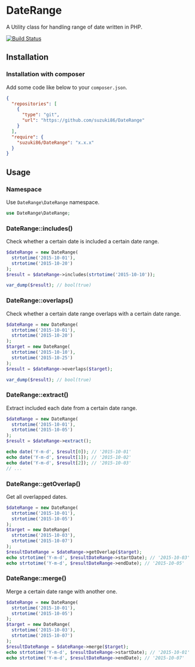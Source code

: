 # DateRange

A Utility class for handling range of date written in PHP.

[![Build Status](https://travis-ci.org/suzuki86/DateRange.svg?branch=master)](https://travis-ci.org/suzuki86/DateRange)

## Installation

### Installation with composer

Add some code like below to your `composer.json`.

```json
{
  "repositories": [
    {
      "type": "git",
      "url": "https://github.com/suzuki86/DateRange"
    }
  ],
  "require": {
    "suzuki86/DateRange": "x.x.x"
  }
}
```


## Usage

### Namespace

Use `DateRange\DateRange` namespace.

```php
use DateRange\DateRange;
```

### DateRange::includes()

Check whether a certain date is included a certain date range.

```php
$dateRange = new DateRange(
  strtotime('2015-10-01'),
  strtotime('2015-10-20')
);
$result = $dateRange->includes(strtotime('2015-10-10'));

var_dump($result); // bool(true)
```

### DateRange::overlaps()

Check whether a certain date range overlaps with a certain date range.

```php
$dateRange = new DateRange(
  strtotime('2015-10-01'),
  strtotime('2015-10-20')
);
$target = new DateRange(
  strtotime('2015-10-10'),
  strtotime('2015-10-25')
);
$result = $dateRange->overlaps($target);

var_dump($result); // bool(true)
```

### DateRange::extract()

Extract included each date from a certain date range.

```php
$dateRange = new DateRange(
  strtotime('2015-10-01'),
  strtotime('2015-10-05')
);
$result = $dateRange->extract();

echo date('Y-m-d', $result[0]); // '2015-10-01'
echo date('Y-m-d', $result[1]); // '2015-10-02'
echo date('Y-m-d', $result[2]); // '2015-10-03'
// ...
```

### DateRange::getOverlap()

Get all overlapped dates.

```php
$dateRange = new DateRange(
  strtotime('2015-10-01'),
  strtotime('2015-10-05')
);
$target = new DateRange(
  strtotime('2015-10-03'),
  strtotime('2015-10-07')
);
$resultDateRange = $dateRange->getOverlap($target);
echo strtotime('Y-m-d', $resultDateRange->startDate); // '2015-10-03'
echo strtotime('Y-m-d', $resultDateRange->endDate); // '2015-10-05'
```

### DateRange::merge()

Merge a certain date range with another one.

```php
$dateRange = new DateRange(
  strtotime('2015-10-01'),
  strtotime('2015-10-05')
);
$target = new DateRange(
  strtotime('2015-10-03'),
  strtotime('2015-10-07')
);
$resultDateRange = $dateRange->merge($target);
echo strtotime('Y-m-d', $resultDateRange->startDate); // '2015-10-01'
echo strtotime('Y-m-d', $resultDateRange->endDate); // '2015-10-07'
```

